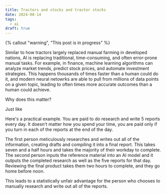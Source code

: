 ```yaml
---
title: Tractors and stocks and tractor stocks
date: 2024-08-14
tags:
  - ai
draft: true
---
```

{% callout "warning", "This post is in progress" %}

Similar to how tractors largely replaced manual farming in developed nations, AI is replacing traditional, time-consuming, and often error-prone manual tasks. For example, in finance, machine learning algorithms can analyze market trends, predict stock prices, and automate investment strategies. This happens thousands of times faster than a human could do it, and modern neural netowrks are able to pull from millions of data points on a given topic, leading to often times more accurate outcomes than a human could achieve.

Why does this matter?

Just like 

Here's a practical example. You are paid to do research and write 5 reports every day. It doesn't matter how you spend your time, you are paid only if you turn in each of the reports at the end of the day.

The first person meticulously researches and writes out all of the information, creating drafts and compiling it into a final report. This takes seven and a half hours and takes the majority of their workday to complete. The second person inputs the reference material into an AI model and it outputs the completed research as well as the five reports for that day. Reviewing the final product takes them two hours to complete, and they go home before noon.

This leads to a statistically unfair advantage for the person who chooses to manually research and write out all of the reports.